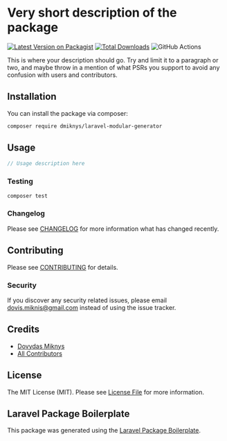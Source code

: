 # Very short description of the package

[![Latest Version on Packagist](https://img.shields.io/packagist/v/wedevlt/laravel-modular-generator.svg?style=flat-square)](https://packagist.org/packages/wedevlt/laravel-modular-generator)
[![Total Downloads](https://img.shields.io/packagist/dt/wedevlt/laravel-modular-generator.svg?style=flat-square)](https://packagist.org/packages/wedevlt/laravel-modular-generator)
![GitHub Actions](https://github.com/wedevlt/laravel-modular-generator/actions/workflows/main.yml/badge.svg)

This is where your description should go. Try and limit it to a paragraph or two, and maybe throw in a mention of what PSRs you support to avoid any confusion with users and contributors.

## Installation

You can install the package via composer:

```bash
composer require dmiknys/laravel-modular-generator
```

## Usage

```php
// Usage description here
```

### Testing

```bash
composer test
```

### Changelog

Please see [CHANGELOG](CHANGELOG.md) for more information what has changed recently.

## Contributing

Please see [CONTRIBUTING](CONTRIBUTING.md) for details.

### Security

If you discover any security related issues, please email dovis.miknis@gmail.com instead of using the issue tracker.

## Credits

-   [Dovydas Miknys](https://github.com/dmiknys)
-   [All Contributors](../../contributors)

## License

The MIT License (MIT). Please see [License File](LICENSE.md) for more information.

## Laravel Package Boilerplate

This package was generated using the [Laravel Package Boilerplate](https://laravelpackageboilerplate.com).
